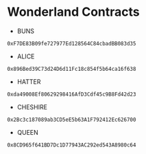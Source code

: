 
# Wonderland Contracts

- BUNS
```
0xF7DE83B09fe727977Ed128564C84cbadBB083d35
```

- ALICE
```
0x896Bed39C73d24D6d11Fc18c854f5b64ca16f638
```

- HATTER
```
0xda49008Ef80629298416AfD3Cdf45c9B8Fd42d23
```

- CHESHIRE
```
0x2Bc3c187089ab3CD5eE5b63A1F792412Ec626700
```

- QUEEN
```
0x8CD965f641BD7Dc1D77943AC292ed543A8980c64
```

